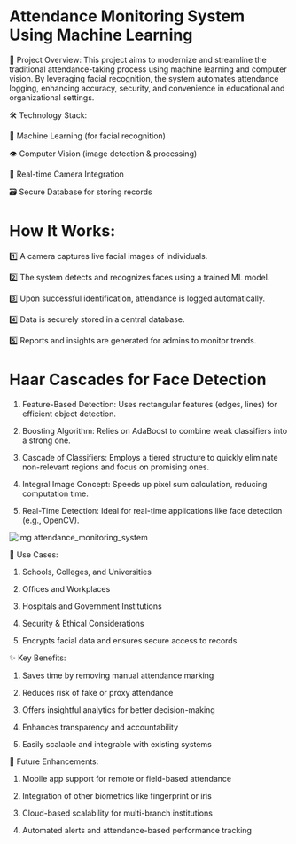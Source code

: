 # Attendance Monitoring System Using Machine Learning

📝 Project Overview:
This project aims to modernize and streamline the traditional attendance-taking process using machine learning and computer vision. By leveraging facial recognition, the system automates attendance logging, enhancing accuracy, security, and convenience in educational and organizational settings.

🛠️ Technology Stack:

🧠 Machine Learning (for facial recognition)

👁️ Computer Vision (image detection & processing)

🎥 Real-time Camera Integration

🗃️ Secure Database for storing records





# How It Works:

1️⃣ A camera captures live facial images of individuals.

2️⃣ The system detects and recognizes faces using a trained ML model.

3️⃣ Upon successful identification, attendance is logged automatically.

4️⃣ Data is securely stored in a central database.

5️⃣ Reports and insights are generated for admins to monitor trends.

# Haar Cascades for Face Detection

1. Feature-Based Detection: Uses rectangular features (edges, lines) for efficient object detection.

2. Boosting Algorithm: Relies on AdaBoost to combine weak classifiers into a strong one.

3. Cascade of Classifiers: Employs a tiered structure to quickly eliminate non-relevant regions and focus on promising ones.

4. Integral Image Concept: Speeds up pixel sum calculation, reducing computation time.

5. Real-Time Detection: Ideal for real-time applications like face detection (e.g., OpenCV).
   
![img attendance_monitoring_system](https://github.com/user-attachments/assets/f2b26e60-3591-4159-b8f4-0e05c5d28297)



🏢 Use Cases:

1. Schools, Colleges, and Universities
 
2. Offices and Workplaces
   
3. Hospitals and Government Institutions
 
4. Security & Ethical Considerations
 
5. Encrypts facial data and ensures secure access to records

✨ Key Benefits:

1. Saves time by removing manual attendance marking

2. Reduces risk of fake or proxy attendance

3. Offers insightful analytics for better decision-making

4. Enhances transparency and accountability

5. Easily scalable and integrable with existing systems

🧩 Future Enhancements:

1. Mobile app support for remote or field-based attendance

2.  Integration of other biometrics like fingerprint or iris

3.  Cloud-based scalability for multi-branch institutions

4. Automated alerts and attendance-based performance tracking
